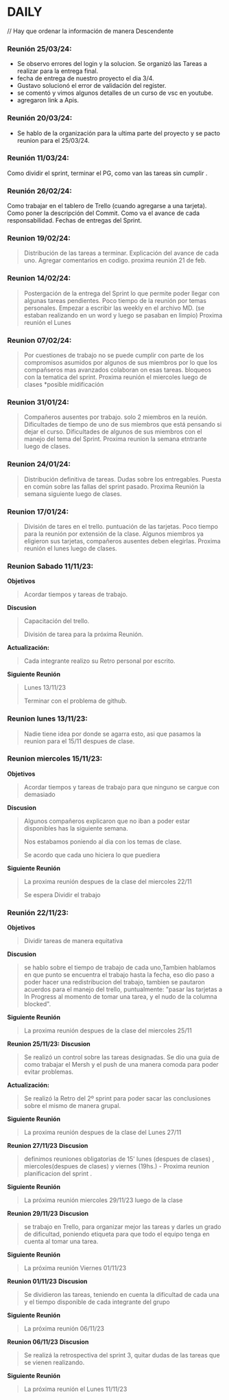 # DAILY  

// Hay que ordenar la información de manera Descendente

### **Reunión  25/03/24:**
- Se observo errores del login y la solucion. Se organizó las Tareas a realizar para la entrega final.
- fecha de entrega de nuestro proyecto el dia 3/4. 
- Gustavo solucionó el error de validación del register. 
- se comentó y vimos algunos detalles de un curso de vsc en youtube. 
- agregaron  link  a Apis.

### **Reunión  20/03/24:**
- Se hablo de la organización para la ultima parte del proyecto y se pacto reunion para el 25/03/24.

### **Reunión  11/03/24:**
Como dividir el sprint, terminar el PG, como van las tareas sin cumplir .

### **Reunión  26/02/24:**
Como trabajar en el tablero de Trello (cuando agregarse a una tarjeta). Como poner la descripción del Commit. Como va el avance de cada responsabilidad.  Fechas de entregas del Sprint. 

### **Reunion  19/02/24:** 
> Distribución de las tareas a terminar.
> Explicación del avance de cada uno.
> Agregar comentarios en codigo.
> proxima reunión 21 de feb.

### **Reunion  14/02/24:** 
> Postergación de la entrega del Sprint lo que permite poder llegar con algunas tareas pendientes. 
> Poco tiempo de la reunión por temas personales. 
> Empezar a escribir las weekly en el archivo MD. (se estaban realizando en un word y luego se pasaban en limpio)
> Proxima reunión el Lunes

### **Reunion  07/02/24:** 
> Por cuestiones de trabajo no se puede cumplir con parte de los compromisos asumidos por algunos de sus miembros por lo que los compañseros mas avanzados colaboran on esas tareas.
> bloqueos con la tematica del sprint.
>Proxima reunión el miercoles luego de clases *posible midificación

### **Reunion 31/01/24:** 
> Compañeros ausentes por  trabajo. solo 2 miembros en la reuión.
> Dificultades de tiempo de uno de sus miembros que está pensando si dejar el curso.
> Dificultades de algunos de sus miembros con el manejo del tema del Sprint.
>Proxima reunion la semana etntrante luego de clases.

### **Reunion  24/01/24:** 
> Distribución definitiva de tareas.
> Dudas sobre los entregables.
> Puesta en común sobre las fallas del sprint pasado.
> Proxima Reunión la semana siguiente luego de clases.

### **Reunion  17/01/24:** 
> División de tares en el trello.
> puntuación de las tarjetas.
> Poco tiempo para la reunión por extensión de la clase.
> Algunos miembros ya eligieron sus tarjetas, compañeros ausentes deben elegirlas.
> Proxima reunión el lunes  luego de clases.

### **Reunion Sabado 11/11/23:** 

**Objetivos**  
> Acordar tiempos y tareas de trabajo.

 **Discusion**  
> Capacitación del trello.
>
> División de tarea para la próxima Reunión.

**Actualización:**

> Cada integrante realizo su Retro personal por escrito. 

**Siguiente Reunión**
> Lunes 13/11/23
>
> Terminar con el problema de github.


### **Reunion lunes 13/11/23:** 

> Nadie tiene idea por donde se agarra esto, asi que pasamos la reunion para el 15/11 despues de clase.


### **Reunion miercoles 15/11/23:**

**Objetivos**  
> Acordar tiempos y tareas de trabajo para que ninguno se cargue con demasiado

**Discusion**  
> Algunos compañeros explicaron que no iban a poder estar disponibles has la siguiente semana.
>
> Nos estabamos poniendo al dia con los temas de clase.
>
> Se acordo que cada uno hiciera lo que puediera

**Siguiente Reunión**
> La proxima reunión despues de la clase del miercoles 22/11
>
> Se espera Dividir el trabajo 


### **Reunión 22/11/23:** 

**Objetivos**  
> Dividir tareas de manera equitativa

**Discusion**  
> se hablo sobre el tiempo de trabajo de cada uno,Tambien hablamos en que punto se encuentra el trabajo hasta la fecha, eso dio paso a poder hacer una redistribucion del trabajo, tambien se pautaron acuerdos para el manejo del trello, puntualmente: "pasar las tarjetas a In Progress al momento de tomar una tarea, y el nudo de la columna blocked".

**Siguiente Reunión**
> La proxima reunión despues de la clase del miercoles 25/11


**Reunion 25/11/23:**
**Discusion**  
> Se realizó un control sobre las tareas designadas. Se dio una guia de como trabajar el Mersh y el push de una manera comoda para poder evitar problemas.

**Actualización:**
> Se realizó la Retro del 2º sprint para poder sacar las conclusiones sobre el mismo de manera grupal. 

**Siguiente Reunión**
> La proxima reunión despues de la clase del Lunes 27/11

**Reunion 27/11/23**
**Discusion**
> definimos reuniones obligatorias de 15' lunes (despues de clases) , miercoles(despues de clases) y viernes (19hs.) - Proxima reunion planificacion del sprint . 

**Siguiente Reunión**
> La próxima reunión miercoles 29/11/23 luego de la clase

**Reunion 29/11/23**
**Discusion**
> se trabajo en Trello, para organizar mejor las tareas y darles un grado de dificultad, poniendo etiqueta para que todo el equipo tenga en cuenta al tomar una tarea. 

**Siguiente Reunión**
> La próxima reunión Viernes 01/11/23 

**Reunion 01/11/23**
**Discusion**
> Se dividieron las tareas, teniendo en cuenta la dificultad de cada una y el tiempo disponible de cada integrante del grupo 

**Siguiente Reunión**
> La próxima reunión 06/11/23 

**Reunion 06/11/23**
**Discusion**
>  Se realizá la retrospectiva del sprint 3, quitar dudas de las tareas que se vienen realizando.

**Siguiente Reunión**
> La próxima reunión el Lunes 11/11/23 



